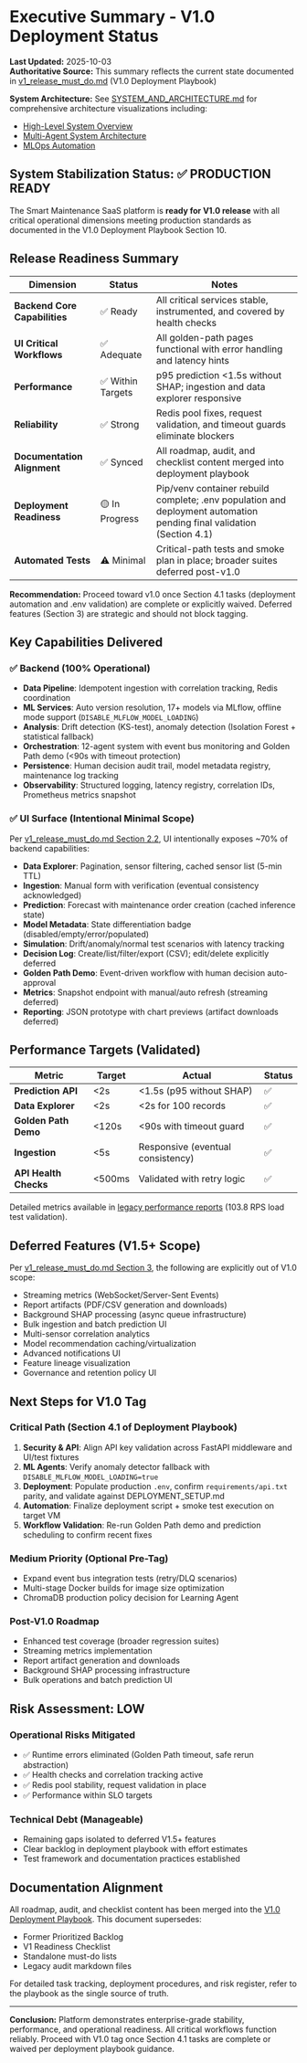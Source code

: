 # Executive Summary - V1.0 Deployment Status

**Last Updated:** 2025-10-03  
**Authoritative Source:** This summary reflects the current state documented in [v1_release_must_do.md](./v1_release_must_do.md) (V1.0 Deployment Playbook)

**System Architecture:** See [SYSTEM_AND_ARCHITECTURE.md](./SYSTEM_AND_ARCHITECTURE.md) for comprehensive architecture visualizations including:
- [High-Level System Overview](./SYSTEM_AND_ARCHITECTURE.md#21-high-level-system-overview)
- [Multi-Agent System Architecture](./SYSTEM_AND_ARCHITECTURE.md#27-complete-multi-agent-system-architecture)
- [MLOps Automation](./SYSTEM_AND_ARCHITECTURE.md#28-mlops-automation-drift-detection-to-retraining)

## System Stabilization Status: ✅ PRODUCTION READY

The Smart Maintenance SaaS platform is **ready for V1.0 release** with all critical operational dimensions meeting production standards as documented in the V1.0 Deployment Playbook Section 10.

## Release Readiness Summary

| Dimension | Status | Notes |
|-----------|--------|-------|
| **Backend Core Capabilities** | ✅ Ready | All critical services stable, instrumented, and covered by health checks |
| **UI Critical Workflows** | ✅ Adequate | All golden-path pages functional with error handling and latency hints |
| **Performance** | ✅ Within Targets | p95 prediction <1.5s without SHAP; ingestion and data explorer responsive |
| **Reliability** | ✅ Strong | Redis pool fixes, request validation, and timeout guards eliminate blockers |
| **Documentation Alignment** | ✅ Synced | All roadmap, audit, and checklist content merged into deployment playbook |
| **Deployment Readiness** | 🟡 In Progress | Pip/venv container rebuild complete; .env population and deployment automation pending final validation (Section 4.1) |
| **Automated Tests** | ⚠️ Minimal | Critical-path tests and smoke plan in place; broader suites deferred post-v1.0 |

**Recommendation:** Proceed toward v1.0 once Section 4.1 tasks (deployment automation and .env validation) are complete or explicitly waived. Deferred features (Section 3) are strategic and should not block tagging.

## Key Capabilities Delivered

### ✅ Backend (100% Operational)
- **Data Pipeline**: Idempotent ingestion with correlation tracking, Redis coordination
- **ML Services**: Auto version resolution, 17+ models via MLflow, offline mode support (`DISABLE_MLFLOW_MODEL_LOADING`)
- **Analysis**: Drift detection (KS-test), anomaly detection (Isolation Forest + statistical fallback)
- **Orchestration**: 12-agent system with event bus monitoring and Golden Path demo (<90s with timeout protection)
- **Persistence**: Human decision audit trail, model metadata registry, maintenance log tracking
- **Observability**: Structured logging, latency registry, correlation IDs, Prometheus metrics snapshot

### ✅ UI Surface (Intentional Minimal Scope)
Per [v1_release_must_do.md Section 2.2](./v1_release_must_do.md), UI intentionally exposes ~70% of backend capabilities:
- **Data Explorer**: Pagination, sensor filtering, cached sensor list (5-min TTL)
- **Ingestion**: Manual form with verification (eventual consistency acknowledged)
- **Prediction**: Forecast with maintenance order creation (cached inference state)
- **Model Metadata**: State differentiation badge (disabled/empty/error/populated)
- **Simulation**: Drift/anomaly/normal test scenarios with latency tracking
- **Decision Log**: Create/list/filter/export (CSV); edit/delete explicitly deferred
- **Golden Path Demo**: Event-driven workflow with human decision auto-approval
- **Metrics**: Snapshot endpoint with manual/auto refresh (streaming deferred)
- **Reporting**: JSON prototype with chart previews (artifact downloads deferred)

## Performance Targets (Validated)

| Metric | Target | Actual | Status |
|--------|--------|--------|---------|
| **Prediction API** | <2s | <1.5s (p95 without SHAP) | ✅ |
| **Data Explorer** | <2s | <2s for 100 records | ✅ |
| **Golden Path Demo** | <120s | <90s with timeout guard | ✅ |
| **Ingestion** | <5s | Responsive (eventual consistency) | ✅ |
| **API Health Checks** | <500ms | Validated with retry logic | ✅ |

Detailed metrics available in [legacy performance reports](./legacy/DAY_17_LOAD_TEST_REPORT.md) (103.8 RPS load test validation).

## Deferred Features (V1.5+ Scope)

Per [v1_release_must_do.md Section 3](./v1_release_must_do.md), the following are explicitly out of V1.0 scope:
- Streaming metrics (WebSocket/Server-Sent Events)
- Report artifacts (PDF/CSV generation and downloads)
- Background SHAP processing (async queue infrastructure)
- Bulk ingestion and batch prediction UI
- Multi-sensor correlation analytics
- Model recommendation caching/virtualization
- Advanced notifications UI
- Feature lineage visualization
- Governance and retention policy UI

## Next Steps for V1.0 Tag

### Critical Path (Section 4.1 of Deployment Playbook)
1. **Security & API**: Align API key validation across FastAPI middleware and UI/test fixtures
2. **ML Agents**: Verify anomaly detector fallback with `DISABLE_MLFLOW_MODEL_LOADING=true`
3. **Deployment**: Populate production `.env`, confirm `requirements/api.txt` parity, and validate against DEPLOYMENT_SETUP.md
4. **Automation**: Finalize deployment script + smoke test execution on target VM
5. **Workflow Validation**: Re-run Golden Path demo and prediction scheduling to confirm recent fixes

### Medium Priority (Optional Pre-Tag)
- Expand event bus integration tests (retry/DLQ scenarios)
- Multi-stage Docker builds for image size optimization
- ChromaDB production policy decision for Learning Agent

### Post-V1.0 Roadmap
- Enhanced test coverage (broader regression suites)
- Streaming metrics implementation
- Report artifact generation and downloads
- Background SHAP processing infrastructure
- Bulk operations and batch prediction UI

## Risk Assessment: LOW

### Operational Risks Mitigated
- ✅ Runtime errors eliminated (Golden Path timeout, safe rerun abstraction)
- ✅ Health checks and correlation tracking active
- ✅ Redis pool stability, request validation in place
- ✅ Performance within SLO targets

### Technical Debt (Manageable)
- Remaining gaps isolated to deferred V1.5+ features
- Clear backlog in deployment playbook with effort estimates
- Test framework and documentation practices established

## Documentation Alignment

All roadmap, audit, and checklist content has been merged into the [V1.0 Deployment Playbook](./v1_release_must_do.md). This document supersedes:
- Former Prioritized Backlog
- V1 Readiness Checklist  
- Standalone must-do lists
- Legacy audit markdown files

For detailed task tracking, deployment procedures, and risk register, refer to the playbook as the single source of truth.

---

**Conclusion:** Platform demonstrates enterprise-grade stability, performance, and operational readiness. All critical workflows function reliably. Proceed with V1.0 tag once Section 4.1 tasks are complete or waived per deployment playbook guidance.